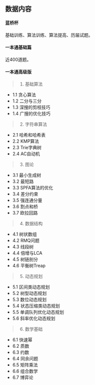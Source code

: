 

## 数据内容



#### 蓝桥杯

基础训练、算法训练、算法提高、历届试题。



#### 一本通基础篇

近400道题。



#### 一本通高级版



> 1. 基础算法

- 1.1 贪心算法
- 1.2 二分与三分
- 1.3 深搜的剪枝技巧
- 1.4 广搜的优化技巧



> 2. 字符串算法

- 2.1 哈希和哈希表
- 2.2 KMP算法
- 2.3 Trie字典树
- 2.4 AC自动机



> 3. 图论

-  3.1 最小生成树
- 3.2 最短路
- 3.3 SPFA算法的优化
- 3.4 差分约束
- 3.5 强连通分量
- 3.6 割点和桥
- 3.7 欧拉回路



> 4. 数据结构

- 4.1 树状数组
- 4.2 RMQ问题
- 4.3 线段树
- 4.4 倍增与LCA
- 4.5 树链剖分
- 4.6 平衡树Treap



> 5. 动态规划

- 5.1 区间类动态规划
- 5.2 树型动态规划
- 5.3 数位动态规划
- 5.4 状态压缩类动态规划
- 5.5 单调队列优化动态规划
- 5.6 斜率优化动态规划



> 6. 数学基础

- 6.1 快速幂
- 6.2 质数
- 6.3 约数
- 6.4 同余问题
- 6.5 矩阵乘法
- 6.6 组合数学
- 6.7 博弈论